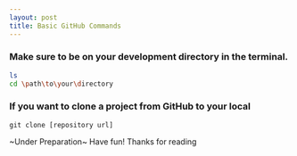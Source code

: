 ```yaml
---
layout: post
title: Basic GitHub Commands
---
```


### Make sure to be on your development directory in the terminal.
```bash
ls
cd \path\to\your\directory
```

### If you want to clone a project from GitHub to your local
```git
git clone [repository url]
```

~Under Preparation~
Have fun!
Thanks for reading
